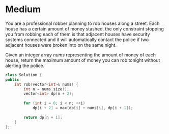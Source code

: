 # Medium

You are a professional robber planning to rob houses along a street. Each house has a certain amount of money stashed, the only constraint stopping you from robbing each of them is that adjacent houses have security systems connected and it will automatically contact the police if two adjacent houses were broken into on the same night.

Given an integer array $nums$ representing the amount of money of each house, return the maximum amount of money you can rob tonight without alerting the police.

```cpp
class Solution {
public:
    int rob(vector<int>& nums) {
        int n = nums.size();
        vector<int> dp(n + 2);
        
        for (int i = 0; i < n; ++i)
            dp[i + 2] = max(dp[i] + nums[i], dp[i + 1]);
        
        return dp[n + 1];
    }
};
```
